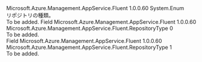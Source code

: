 <Type Name="RepositoryType" FullName="Microsoft.Azure.Management.AppService.Fluent.RepositoryType">
  <TypeSignature Language="C#" Value="public enum RepositoryType" />
  <TypeSignature Language="ILAsm" Value=".class public auto ansi sealed RepositoryType extends System.Enum" />
  <TypeSignature Language="DocId" Value="T:Microsoft.Azure.Management.AppService.Fluent.RepositoryType" />
  <TypeSignature Language="VB.NET" Value="Public Enum RepositoryType" />
  <TypeSignature Language="F#" Value="type RepositoryType = " />
  <AssemblyInfo>
    <AssemblyName>Microsoft.Azure.Management.AppService.Fluent</AssemblyName>
    <AssemblyVersion>1.0.0.60</AssemblyVersion>
  </AssemblyInfo>
  <Base>
    <BaseTypeName>System.Enum</BaseTypeName>
  </Base>
  <Docs>
    <summary>
            リポジトリの種類。
            </summary>
    <remarks>To be added.</remarks>
  </Docs>
  <Members>
    <Member MemberName="Git">
      <MemberSignature Language="C#" Value="Git" />
      <MemberSignature Language="ILAsm" Value=".field public static literal valuetype Microsoft.Azure.Management.AppService.Fluent.RepositoryType Git = int32(0)" />
      <MemberSignature Language="DocId" Value="F:Microsoft.Azure.Management.AppService.Fluent.RepositoryType.Git" />
      <MemberSignature Language="VB.NET" Value="Git" />
      <MemberSignature Language="F#" Value="Git = 0" Usage="Microsoft.Azure.Management.AppService.Fluent.RepositoryType.Git" />
      <MemberType>Field</MemberType>
      <AssemblyInfo>
        <AssemblyName>Microsoft.Azure.Management.AppService.Fluent</AssemblyName>
        <AssemblyVersion>1.0.0.60</AssemblyVersion>
      </AssemblyInfo>
      <ReturnValue>
        <ReturnType>Microsoft.Azure.Management.AppService.Fluent.RepositoryType</ReturnType>
      </ReturnValue>
      <MemberValue>0</MemberValue>
      <Docs>
        <summary>To be added.</summary>
      </Docs>
    </Member>
    <Member MemberName="Mercurial">
      <MemberSignature Language="C#" Value="Mercurial" />
      <MemberSignature Language="ILAsm" Value=".field public static literal valuetype Microsoft.Azure.Management.AppService.Fluent.RepositoryType Mercurial = int32(1)" />
      <MemberSignature Language="DocId" Value="F:Microsoft.Azure.Management.AppService.Fluent.RepositoryType.Mercurial" />
      <MemberSignature Language="VB.NET" Value="Mercurial" />
      <MemberSignature Language="F#" Value="Mercurial = 1" Usage="Microsoft.Azure.Management.AppService.Fluent.RepositoryType.Mercurial" />
      <MemberType>Field</MemberType>
      <AssemblyInfo>
        <AssemblyName>Microsoft.Azure.Management.AppService.Fluent</AssemblyName>
        <AssemblyVersion>1.0.0.60</AssemblyVersion>
      </AssemblyInfo>
      <ReturnValue>
        <ReturnType>Microsoft.Azure.Management.AppService.Fluent.RepositoryType</ReturnType>
      </ReturnValue>
      <MemberValue>1</MemberValue>
      <Docs>
        <summary>To be added.</summary>
      </Docs>
    </Member>
  </Members>
</Type>